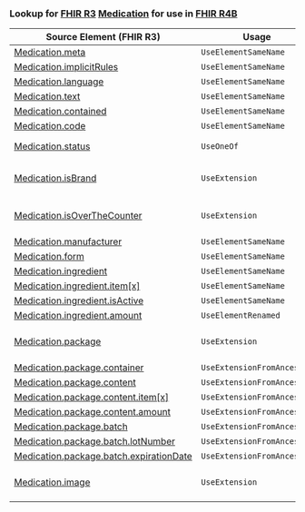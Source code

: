 ### Lookup for [FHIR R3](https://hl7.org/fhir/STU3/) [Medication](https://hl7.org/fhir/STU3/Medication.html) for use in [FHIR R4B](https://hl7.org/fhir/R4B/)

| Source Element (FHIR R3) | Usage | Target |
| -------------- | ----- | ------ |
| [Medication.meta](https://hl7.org/fhir/STU3/Medication.html#resource) | `UseElementSameName` | [Medication.meta](https://hl7.org/fhir/R4B/Medication.html#resource) |
| [Medication.implicitRules](https://hl7.org/fhir/STU3/Medication.html#resource) | `UseElementSameName` | [Medication.implicitRules](https://hl7.org/fhir/R4B/Medication.html#resource) |
| [Medication.language](https://hl7.org/fhir/STU3/Medication.html#resource) | `UseElementSameName` | [Medication.language](https://hl7.org/fhir/R4B/Medication.html#resource) |
| [Medication.text](https://hl7.org/fhir/STU3/Medication.html#resource) | `UseElementSameName` | [Medication.text](https://hl7.org/fhir/R4B/Medication.html#resource) |
| [Medication.contained](https://hl7.org/fhir/STU3/Medication.html#resource) | `UseElementSameName` | [Medication.contained](https://hl7.org/fhir/R4B/Medication.html#resource) |
| [Medication.code](https://hl7.org/fhir/STU3/Medication.html#resource) | `UseElementSameName` | [Medication.code](https://hl7.org/fhir/R4B/Medication.html#resource) |
| [Medication.status](https://hl7.org/fhir/STU3/Medication.html#resource) | `UseOneOf` | [Medication.extension](https://hl7.org/fhir/R4B/Medication.html#resource)<br />[Medication.status](https://hl7.org/fhir/R4B/Medication.html#resource) |
| [Medication.isBrand](https://hl7.org/fhir/STU3/Medication.html#resource) | `UseExtension` | [http://hl7.org/fhir/3.0/StructureDefinition/extension-Medication.isBrand](StructureDefinition-ext-R3-Medication.isBrand.html) |
| [Medication.isOverTheCounter](https://hl7.org/fhir/STU3/Medication.html#resource) | `UseExtension` | [http://hl7.org/fhir/3.0/StructureDefinition/extension-Medication.isOverTheCounter](StructureDefinition-ext-R3-Medication.isOverTheCounter.html) |
| [Medication.manufacturer](https://hl7.org/fhir/STU3/Medication.html#resource) | `UseElementSameName` | [Medication.manufacturer](https://hl7.org/fhir/R4B/Medication.html#resource) |
| [Medication.form](https://hl7.org/fhir/STU3/Medication.html#resource) | `UseElementSameName` | [Medication.form](https://hl7.org/fhir/R4B/Medication.html#resource) |
| [Medication.ingredient](https://hl7.org/fhir/STU3/Medication.html#resource) | `UseElementSameName` | [Medication.ingredient](https://hl7.org/fhir/R4B/Medication.html#resource) |
| [Medication.ingredient.item[x]](https://hl7.org/fhir/STU3/Medication.html#resource) | `UseElementSameName` | [Medication.ingredient.item[x]](https://hl7.org/fhir/R4B/Medication.html#resource) |
| [Medication.ingredient.isActive](https://hl7.org/fhir/STU3/Medication.html#resource) | `UseElementSameName` | [Medication.ingredient.isActive](https://hl7.org/fhir/R4B/Medication.html#resource) |
| [Medication.ingredient.amount](https://hl7.org/fhir/STU3/Medication.html#resource) | `UseElementRenamed` | [Medication.ingredient.strength](https://hl7.org/fhir/R4B/Medication.html#resource) |
| [Medication.package](https://hl7.org/fhir/STU3/Medication.html#resource) | `UseExtension` | [http://hl7.org/fhir/3.0/StructureDefinition/extension-Medication.package](StructureDefinition-ext-R3-Medication.package.html) |
| [Medication.package.container](https://hl7.org/fhir/STU3/Medication.html#resource) | `UseExtensionFromAncestor` | - |
| [Medication.package.content](https://hl7.org/fhir/STU3/Medication.html#resource) | `UseExtensionFromAncestor` | - |
| [Medication.package.content.item[x]](https://hl7.org/fhir/STU3/Medication.html#resource) | `UseExtensionFromAncestor` | - |
| [Medication.package.content.amount](https://hl7.org/fhir/STU3/Medication.html#resource) | `UseExtensionFromAncestor` | - |
| [Medication.package.batch](https://hl7.org/fhir/STU3/Medication.html#resource) | `UseExtensionFromAncestor` | - |
| [Medication.package.batch.lotNumber](https://hl7.org/fhir/STU3/Medication.html#resource) | `UseExtensionFromAncestor` | - |
| [Medication.package.batch.expirationDate](https://hl7.org/fhir/STU3/Medication.html#resource) | `UseExtensionFromAncestor` | - |
| [Medication.image](https://hl7.org/fhir/STU3/Medication.html#resource) | `UseExtension` | [http://hl7.org/fhir/3.0/StructureDefinition/extension-Medication.image](StructureDefinition-ext-R3-Medication.image.html) |
